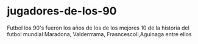 # jugadores-de-los-90
Futbol
 los 90's fueron los años de los de los mejores 10 de la historia del futbol mundial
 Maradona, Valderrrama, Frasncescoli,Aguinaga entre ellos 
